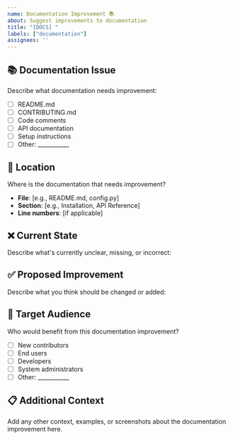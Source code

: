 ```yaml
---
name: Documentation Improvement 📚
about: Suggest improvements to documentation
title: "[DOCS] "
labels: ["documentation"]
assignees: ''
---
```


## 📚 Documentation Issue

Describe what documentation needs improvement:

- [ ] README.md
- [ ] CONTRIBUTING.md
- [ ] Code comments
- [ ] API documentation
- [ ] Setup instructions
- [ ] Other: ___________

## 📍 Location

Where is the documentation that needs improvement?

- **File**: [e.g., README.md, config.py]
- **Section**: [e.g., Installation, API Reference]
- **Line numbers**: [if applicable]

## ❌ Current State

Describe what's currently unclear, missing, or incorrect:

## ✅ Proposed Improvement

Describe what you think should be changed or added:

## 👥 Target Audience

Who would benefit from this documentation improvement?

- [ ] New contributors
- [ ] End users
- [ ] Developers
- [ ] System administrators
- [ ] Other: ___________

## 📋 Additional Context

Add any other context, examples, or screenshots about the documentation improvement here.
